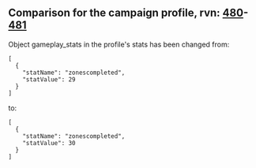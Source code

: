 ## Comparison for the campaign profile, rvn: [480](https://github.com/PRO100KatYT/FortniteProfileRevisions/tree/main/profiles/campaign/480%20campaign.json)-[481](https://github.com/PRO100KatYT/FortniteProfileRevisions/tree/main/profiles/campaign/481%20campaign.json)

Object gameplay_stats in the profile's stats has been changed from:

```
[
  {
    "statName": "zonescompleted",
    "statValue": 29
  }
]
```

to:

```
[
  {
    "statName": "zonescompleted",
    "statValue": 30
  }
]
```

<br><br>
